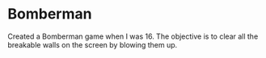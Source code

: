 Bomberman
=========

Created a Bomberman game when I was 16. The objective is to clear all the breakable walls on the screen by blowing them up.
